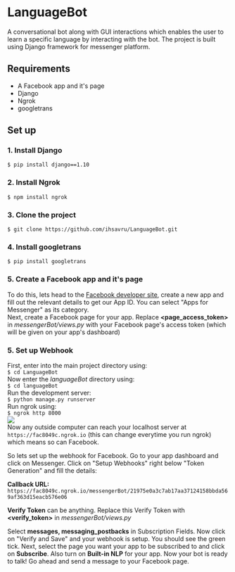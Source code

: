 # LanguageBot
A conversational bot along with GUI interactions which enables the user to learn a specific language by interacting with the bot. The project is built using Django framework for messenger platform.

## Requirements
* A Facebook app and it's page
* Django
* Ngrok
* googletrans
## Set up

### 1. Install Django
```$ pip install django==1.10```

### 2. Install Ngrok
```$ npm install ngrok```

### 3. Clone the project
```$ git clone https://github.com/ihsavru/LanguageBot.git```

### 4. Install googletrans
```$ pip install googletrans```

### 5. Create a Facebook app and it's page
To do this, lets head to the [Facebook developer site](https://developers.facebook.com/), create a new app and fill out the relevant details to get our App ID. You can select "Apps for Messenger" as its category.  
Next, create a Facebook page for your app.
Replace **<page_access_token>** in _messengerBot/views.py_ with your Facebook page's access token (which will be given on your app's dashboard)

### 5. Set up Webhook
First, enter into the main project directory using:  
```$ cd LanguageBot```  
Now enter the _languageBot_ directory using:  
```$ cd languageBot```  
Run the development server:  
```$ python manage.py runserver```  
Run ngrok using:  
```$ ngrok http 8000```  
![](https://i.imgur.com/76qPYZn.png)  
 Now any outside computer can reach your localhost server at ```https://fac8049c.ngrok.io``` (this can change everytime you run ngrok) which means so can Facebook.

So lets set up the webhook for Facebook. Go to your app dashboard and click on Messenger. Click on "Setup Webhooks" right below "Token Generation" and fill the details:  
  
**Callback URL:** ```https://fac8049c.ngrok.io/messengerBot/21975e0a3c7ab17aa37124158bbda569af363d15eacb576e06```
  
**Verify Token** can be anything. Replace this Verify Token with **<verify_token>** in _messengerBot/views.py_
  
Select **messages, messaging_postbacks** in Subscription Fields. Now click on "Verify and Save" and your webhook is setup. You should see the green tick. Next, select the page you want your app to be subscribed to and click on **Subscribe**.
Also turn on **Built-in NLP** for your app.
Now your bot is ready to talk! Go ahead and send a message to your Facebook page.
